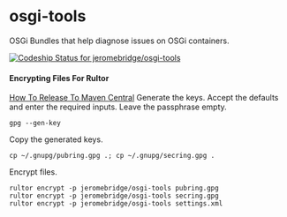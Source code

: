 osgi-tools
==========

OSGi Bundles that help diagnose issues on OSGi containers.

[ ![Codeship Status for jeromebridge/osgi-tools](https://codeship.com/projects/ac3a1b00-4ab2-0132-efcb-7aa9472b8ea5/status)](https://codeship.com/projects/46411)


#### Encrypting Files For Rultor
<a href="http://www.yegor256.com/2014/08/19/how-to-release-to-maven-central.html">How To Release To Maven Central</a>
Generate the keys. Accept the defaults and enter the required inputs.  Leave the passphrase empty.
````
gpg --gen-key

````

Copy the generated keys.
````
cp ~/.gnupg/pubring.gpg .; cp ~/.gnupg/secring.gpg .
````

Encrypt files.
````
rultor encrypt -p jeromebridge/osgi-tools pubring.gpg
rultor encrypt -p jeromebridge/osgi-tools secring.gpg
rultor encrypt -p jeromebridge/osgi-tools settings.xml
````